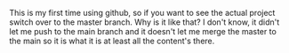 This is my first time using github, so if you want to see the actual project switch over to the master branch.
Why is it like that? I don't know, it didn't let me push to the main branch and it doesn't let me merge the master to the main so it is what it is at least all the content's there.
